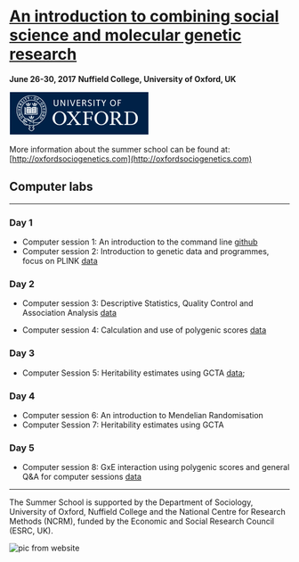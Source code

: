 # [An introduction to combining social science and molecular genetic research](readme.md)


**June 26-30, 2017**
**Nuffield College, University of Oxford, UK**

![Ox](images/ox_brand1_rev_rect.gif)
 
More information about the summer school can be found at: [http://oxfordsociogenetics.com](http://oxfordsociogenetics.com)



## Computer labs
---

### Day 1
* Computer session 1:  An introduction to the command line  [github](https://github.com/crahal/Teaching/tree/master/AnIntroductionToTheCommandLine)
* Computer session 2:  Introduction to genetic data and programmes, focus on PLINK  [data](computerSession2/Session2_data.zip)

### Day 2
* Computer session 3: Descriptive Statistics, Quality Control and Association Analysis  [data](computerSession3/data3.zip)

* Computer session 4: Calculation and use of polygenic scores  [data](computerSession4/data4.zip)


### Day 3 
* Computer Session 5: Heritability estimates using GCTA  [data](computerSession5/Session5_data.zip); 


### Day 4
* Computer session 6: An introduction to Mendelian Randomisation 
* Computer Session 7: Heritability estimates using GCTA 
### Day 5

* Computer session 8: GxE interaction using polygenic scores and general Q&A for computer sessions  [data](computerSession8/data8.zip)


---
The Summer School is supported by the Department of Sociology, University of Oxford, Nuffield College and the National Centre for Research Methods (NCRM), funded by the Economic and Social Research Council (ESRC, UK).


![pic from website](http://oxfordsociogenetics.com/wp-content/uploads/2016/06/BRPhoto_ECSROxford_23.09.16-4-copy.jpg)
